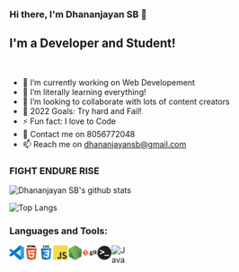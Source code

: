 ### Hi there, I'm Dhananjayan SB 👋

## I'm a  Developer and Student!

 <img src="https://komarev.com/ghpvc/?username=dhananjayansb" alt="" />
 
- 🔭 I’m currently working on Web Developement
- 🌱 I’m literally learning everything!
- 👯 I’m looking to collaborate with lots of content creators
- 🥅 2022 Goals: Try hard and Fail!
- ⚡ Fun fact: I love to Code 
- 💬 Contact me on 8056772048
- 📫 Reach me on dhananjayansb@gmail.com

### FIGHT ENDURE RISE

![Dhananjayan SB's github stats](https://github-readme-stats.vercel.app/api?username=dhananjayansb&show_icons=true&theme=synthwave) 

![Top Langs](https://github-readme-stats.vercel.app/api/top-langs/?username=dhananjayansb&layout=compact)

### Languages and Tools:
<img align="left" alt="Visual Studio Code" width="26px" src="https://raw.githubusercontent.com/github/explore/80688e429a7d4ef2fca1e82350fe8e3517d3494d/topics/visual-studio-code/visual-studio-code.png" />
<img align="left" alt="HTML5" width="26px" src="https://raw.githubusercontent.com/github/explore/80688e429a7d4ef2fca1e82350fe8e3517d3494d/topics/html/html.png" />
<img align="left" alt="CSS3" width="26px" src="https://raw.githubusercontent.com/github/explore/80688e429a7d4ef2fca1e82350fe8e3517d3494d/topics/css/css.png" />
<img align="left" alt="JavaScript" width="26px" src="https://raw.githubusercontent.com/github/explore/80688e429a7d4ef2fca1e82350fe8e3517d3494d/topics/javascript/javascript.png" />
<img align="left" alt="Node.js" width="26px" src="https://raw.githubusercontent.com/github/explore/80688e429a7d4ef2fca1e82350fe8e3517d3494d/topics/nodejs/nodejs.png" />
<img align="left" alt="Git" width="26px" src="https://raw.githubusercontent.com/github/explore/80688e429a7d4ef2fca1e82350fe8e3517d3494d/topics/git/git.png" />
<img align="left" alt="Terminal" width="26px" src="https://raw.githubusercontent.com/github/explore/80688e429a7d4ef2fca1e82350fe8e3517d3494d/topics/terminal/terminal.png" />
<img align="left" alt="Java" width="26px" src="https://sdtimes.com/wp-content/uploads/2018/03/jW4dnFtA_400x400.jpg" />

<br />
